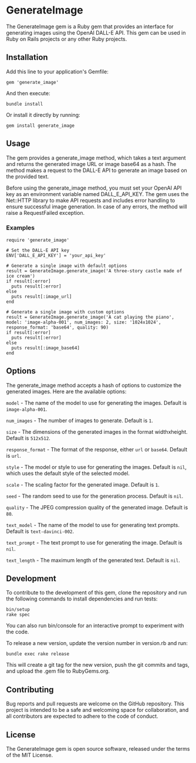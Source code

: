 # GenerateImage
The GenerateImage gem is a Ruby gem that provides an interface for generating images using the OpenAI DALL-E API. This gem can be used in Ruby on Rails projects or any other Ruby projects.

## Installation
Add this line to your application's Gemfile:

    gem 'generate_image'

And then execute:

    bundle install

Or install it directly by running:

    gem install generate_image
## Usage
The gem provides a generate_image method, which takes a text argument and returns the generated image URL or image base64 as a hash. The method makes a request to the DALL-E API to generate an image based on the provided text.

Before using the generate_image method, you must set your OpenAI API key as an environment variable named DALL_E_API_KEY. The gem uses the Net::HTTP library to make API requests and includes error handling to ensure successful image generation. In case of any errors, the method will raise a RequestFailed exception.

### Examples

    require 'generate_image'

    # Set the DALL-E API key
    ENV['DALL_E_API_KEY'] = 'your_api_key'

    # Generate a single image with default options
    result = GenerateImage.generate_image('A three-story castle made of ice cream')
    if result[:error]
      puts result[:error]
    else
      puts result[:image_url]
    end

    # Generate a single image with custom options
    result = GenerateImage.generate_image('A cat playing the piano', model: 'image-alpha-001', num_images: 2, size: '1024x1024', response_format: 'base64', quality: 90)
    if result[:error]
      puts result[:error]
    else
      puts result[:image_base64]
    end
## Options
The generate_image method accepts a hash of options to customize the generated images. Here are the available options:

`model` - The name of the model to use for generating the images. Default is `image-alpha-001`.

`num_images` - The number of images to generate. Default is `1`.

`size` - The dimensions of the generated images in the format widthxheight. Default is `512x512`.

`response_format` - The format of the response, either `url` or `base64`. Default is `url`.

`style` - The model or style to use for generating the images. Default is `nil`, which uses the default style of the selected model.

`scale` - The scaling factor for the generated image. Default is `1`.

`seed` - The random seed to use for the generation process. Default is `nil`.

`quality` - The JPEG compression quality of the generated image. Default is `80`.

`text_model` - The name of the model to use for generating text prompts. Default is `text-davinci-002`.

`text_prompt` - The text prompt to use for generating the image. Default is `nil`.

`text_length` - The maximum length of the generated text. Default is `nil`.

## Development
To contribute to the development of this gem, clone the repository and run the following commands to install dependencies and run tests:

    bin/setup
    rake spec
You can also run bin/console for an interactive prompt to experiment with the code.

To release a new version, update the version number in version.rb and run:

    bundle exec rake release

This will create a git tag for the new version, push the git commits and tags, and upload the .gem file to RubyGems.org.

## Contributing
Bug reports and pull requests are welcome on the GitHub repository. This project is intended to be a safe and welcoming space for collaboration, and all contributors are expected to adhere to the code of conduct.

## License
The GenerateImage gem is open source software, released under the terms of the MIT License.